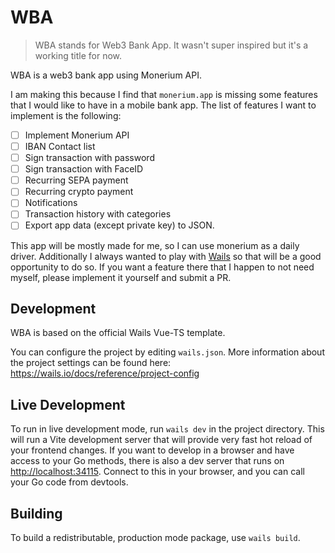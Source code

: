 # WBA

> WBA stands for Web3 Bank App. It wasn't super inspired but it's a working title for now.

WBA is a web3 bank app using Monerium API.

I am making this because I find that `monerium.app` is missing some features that I would like to have in a mobile bank app. The list of features I want to implement is the following:

- [ ] Implement Monerium API
- [ ] IBAN Contact list
- [ ] Sign transaction with password
- [ ] Sign transaction with FaceID
- [ ] Recurring SEPA payment
- [ ] Recurring crypto payment
- [ ] Notifications
- [ ] Transaction history with categories
- [ ] Export app data (except private key) to JSON.

This app will be mostly made for me, so I can use monerium as a daily driver. Additionally I always wanted to play with [Wails](https://github.com/wailsapp/wails) so that will be a good opportunity to do so. If you want a feature there that I happen to not need myself, please implement it yourself and submit a PR.

## Development

WBA is based on the official Wails Vue-TS template.

You can configure the project by editing `wails.json`. More information about the project settings can be found
here: <https://wails.io/docs/reference/project-config>

## Live Development

To run in live development mode, run `wails dev` in the project directory. This will run a Vite development
server that will provide very fast hot reload of your frontend changes. If you want to develop in a browser
and have access to your Go methods, there is also a dev server that runs on <http://localhost:34115>. Connect
to this in your browser, and you can call your Go code from devtools.

## Building

To build a redistributable, production mode package, use `wails build`.

